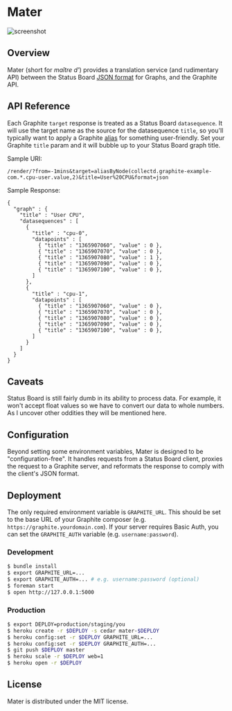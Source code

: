 # Mater

![screenshot](https://raw.github.com/obfuscurity/mater/master/images/screenshot.png)

## Overview

Mater (short for _maître d'_) provides a translation service (and rudimentary API) between the Status Board [JSON format](http://www.panic.com/statusboard/docs/graph_tutorial.pdf) for Graphs, and the Graphite API.

## API Reference

Each Graphite `target` response is treated as a Status Board `datasequence`. It will use the target name as the source for the datasequence `title`, so you'll typically want to apply a Graphite [alias](http://graphite.readthedocs.org/en/0.9.10/functions.html#graphite.render.functions.alias) for something user-friendly. Set your Graphite `title` param and it will bubble up to your Status Board graph title.

Sample URI:
```
/render/?from=-1mins&target=aliasByNode(collectd.graphite-example-com.*.cpu-user.value,2)&title=User%20CPU&format=json
```

Sample Response:
```
{
  "graph" : {
    "title" : "User CPU",
    "datasequences" : [
      {
        "title" : "cpu-0",
        "datapoints" : [
          { "title" : "1365907060", "value" : 0 },
          { "title" : "1365907070", "value" : 0 },
          { "title" : "1365907080", "value" : 1 },
          { "title" : "1365907090", "value" : 0 },
          { "title" : "1365907100", "value" : 0 },
        ]
      },
      {
        "title" : "cpu-1",
        "datapoints" : [
          { "title" : "1365907060", "value" : 0 },
          { "title" : "1365907070", "value" : 0 },
          { "title" : "1365907080", "value" : 0 },
          { "title" : "1365907090", "value" : 0 },
          { "title" : "1365907100", "value" : 0 },
        ]
      }
    ]
  }
}
```

## Caveats

Status Board is still fairly dumb in its ability to process data. For example, it won't accept float values so we have to convert our data to whole numbers. As I uncover other oddities they will be mentioned here.

## Configuration

Beyond setting some environment variables, Mater is designed to be "configuration-free". It handles requests from a Status Board client, proxies the request to a Graphite server, and reformats the response to comply with the client's JSON format.

## Deployment

The only required environment variable is `GRAPHITE_URL`. This should be set to the base URL of your Graphite composer (e.g. `https://graphite.yourdomain.com`). If your server requires Basic Auth, you can set the `GRAPHITE_AUTH` variable (e.g. `username:password`).

### Development

```bash
$ bundle install
$ export GRAPHITE_URL=...
$ export GRAPHITE_AUTH=... # e.g. username:password (optional)
$ foreman start
$ open http://127.0.0.1:5000
```

### Production

```bash
$ export DEPLOY=production/staging/you
$ heroku create -r $DEPLOY -s cedar mater-$DEPLOY
$ heroku config:set -r $DEPLOY GRAPHITE_URL=...
$ heroku config:set -r $DEPLOY GRAPHITE_AUTH=...
$ git push $DEPLOY master
$ heroku scale -r $DEPLOY web=1
$ heroku open -r $DEPLOY
```

## License 

Mater is distributed under the MIT license.

